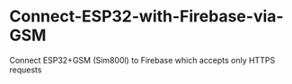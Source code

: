 # Connect-ESP32-with-Firebase-via-GSM
Connect ESP32+GSM (Sim800l) to Firebase which accepts only HTTPS requests
